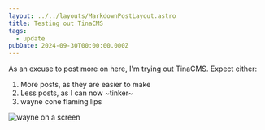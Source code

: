 ```yaml
---
layout: ../../layouts/MarkdownPostLayout.astro
title: Testing out TinaCMS
tags:
  - update
pubDate: 2024-09-30T00:00:00.000Z
---
```


As an excuse to post more on here, I'm trying out TinaCMS. Expect either:

1. More posts, as they are easier to make
2. Less posts, as I can now \~tinker\~
3. wayne cone flaming lips

<img src="https://assets.tina.io/d5083a0b-2732-43de-b7e7-9f8246373790/public/img/IMG_0480.jpeg" alt="wayne on a screen"/>
